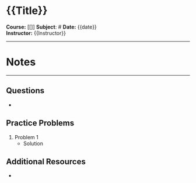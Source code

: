 # {{Title}}

**Course:** [[]]
**Subject**: #
**Date:** {{date}}  
**Instructor:** {{Instructor}}

---
# Notes



---
## Questions
- 
## Practice Problems 
1. Problem 1
	- Solution
## Additional Resources
- 
